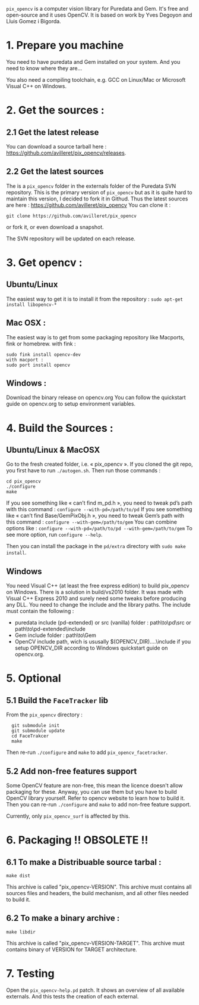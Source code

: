 `pix_opencv` is a computer vision library for Puredata and Gem.
It's free and open-source and  it uses OpenCV.
It is based on work by Yves Degoyon and Lluis Gomez i Bigorda.

# 1. Prepare you machine
You need to have puredata and Gem installed on your system.
And you need to know where they are…

You also need a compiling toolchain, e.g. GCC on Linux/Mac or Microsoft Visual C++ on Windows.

# 2. Get the sources :

## 2.1 Get the latest release
You can download a source tarball here : https://github.com/avilleret/pix_opencv/releases.

## 2.2 Get the latest sources
The is a `pix_opencv` folder in the externals folder of the Puredata SVN repository.
This is the primary version of `pix_opencv` but as it is quite hard to maintain this version, I decided to fork it in Githud. Thus the latest sources are here : https://github.com/avilleret/pix_opencv
You can clone it : 

~~~~
git clone https://github.com/avilleret/pix_opencv
~~~~

or fork it, or even download a snapshot.

The SVN repository will be updated on each release.

# 3. Get opencv :
## Ubuntu/Linux
The easiest way to get it is to install it from the repository :
`sudo apt-get install libopencv-*`

## Mac OSX :
The easiest way is to get from some packaging repository like Macports, fink or homebrew.
with fink :

~~~~
sudo fink install opencv-dev
with macport :
sudo port install opencv
~~~~

## Windows : 
Download the binary release on opencv.org
You can follow the quickstart guide on opencv.org to setup environment variables.

# 4. Build the Sources :

## Ubuntu/Linux & MacOSX
Go to the fresh created folder, i.e. « pix_opencv ».
If you cloned the git repo, you first have to run `./autogen.sh`.
Then run those commands :

~~~~
cd pix_opencv
./configure
make
~~~~

If you see something like « can’t find m_pd.h », you need to tweak pd’s path with this command :
`configure --with-pd=/path/to/pd`
If you see something like « can’t find Base/GemPixObj.h », you need to tweak Gem’s path with this command :
`configure --with-gem=/path/to/gem`
You can combine options like :
`configure --with-pd=/path/to/pd --with-gem=/path/to/gem`
To see more option, run `configure --help`.

Then you can install the package in the `pd/extra` directory with `sudo make install`.

## Windows
You need Visual C++ (at least the free express edition) to build pix_opencv on Windows.
There is a solution in build/vs2010 folder.
It was made with Visual C++ Express 2010 and surely need some tweaks before producing any DLL.
You need to change the include and the library paths.
The include must contain the following :
  - puredata include (pd-extended) or src (vanilla) folder : path\to\pd\src or path\to\pd-extended\include
  - Gem include folder : path\to\Gem
  - OpenCV include path, wich is ususally $(OPENCV_DIR)\..\..\include if you setup OPENCV_DIR according to Windows quickstart guide on opencv.org.
  
# 5. Optional
## 5.1 Build the `FaceTracker` lib

From the `pix_opencv` directory :
~~~~
  git submodule init
  git submodule update
  cd FaceTrakcer
  make 
~~~~
Then re-run `./configure` and `make` to add `pix_opencv_facetracker`.

## 5.2 Add non-free features support
Some OpenCV feature are non-free, this mean the licence doesn't allow packaging for these.
Anyway, you can use them but you have to build OpenCV library yourself.
Refer to opencv website to learn how to build it.
Then you can re-run `./configure` and `make` to add non-free feature support.

Currently, only `pix_opencv_surf` is affected by this.

# 6. Packaging !! OBSOLETE !!
## 6.1 To make a Distribuable source tarbal :
  `make dist`
	
This archive is called "pix_opencv-VERSION".
This archive must contains all sources files and headers, the build mechanism, and all other files needed to build it.

## 6.2 To make a binary archive :
  `make libdir`

This archive is called "pix_opencv-VERSION-TARGET".
This archive must contains binary of VERSION for TARGET architecture.
  
# 7. Testing 
  Open the `pix_opencv-help.pd` patch.
  It shows an overview of all available externals.
  And this tests the creation of each external.

